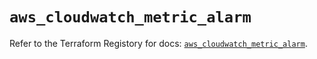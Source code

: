 # `aws_cloudwatch_metric_alarm`

Refer to the Terraform Registory for docs: [`aws_cloudwatch_metric_alarm`](https://www.terraform.io/docs/providers/aws/r/cloudwatch_metric_alarm).
